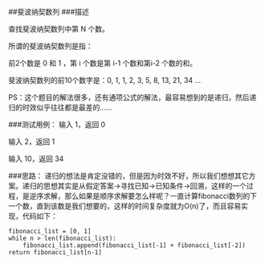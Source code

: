 ##斐波纳契数列
###描述

查找斐波纳契数列中第 N 个数。

所谓的斐波纳契数列是指：

前2个数是 0 和 1 ，第 i 个数是第 i-1 个数和第i-2 个数的和。

斐波纳契数列的前10个数字是：0, 1, 1, 2, 3, 5, 8, 13, 21, 34 ...
 
PS：这个题目的解法很多，还有通项公式的解法，最容易想到的是递归，然后递归的时效似乎往往都是最差的……
 
###测试用例：
输入 1，返回 0

输入 2，返回 1

输入 10，返回 34
 
###思路：
递归的想法是肯定没错的，但是因为时效不好，所以我们想想其它方案。递归的思想其实是从假定答案->寻找已知->已知条件->回溯，这样的一个过程，是逆序求解，那么如果是顺序求解要怎么样呢？一直计算fibonacci数列的下一个数，直到该数是我们想要的，这样的时间复杂度就为O(n)了，而且容易实现，代码如下：

    fibonacci_list = [0, 1]
    while n > len(fibonacci_list):
        fibonacci_list.append(fibonacci_list[-1] + fibonacci_list[-2])
    return fibonacci_list[n-1]